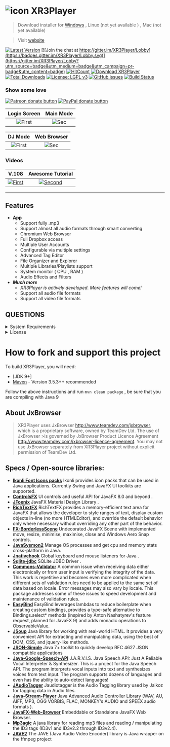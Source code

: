 # ![icon](https://cloud.githubusercontent.com/assets/20374208/26214265/6b605cae-3c04-11e7-9c14-2cd59e10dd03.png)   XR3Player

> Download installer for [ Windows](https://goxr3plus.github.io/xr3player.io/) ,  Linux (not yet available )  ,  Mac (not yet available)

> Visit  [website](https://goxr3plus.github.io/xr3player.io/)


[![Latest Version](https://img.shields.io/github/release/goxr3plus/XR3Player.svg?style=flat-square)](https://github.com/goxr3plus/XR3Player/releases)
[![Join the chat at https://gitter.im/XR3Player/Lobby](https://badges.gitter.im/XR3Player/Lobby.svg)](https://gitter.im/XR3Player/Lobby?utm_source=badge&utm_medium=badge&utm_campaign=pr-badge&utm_content=badge)
[![HitCount](http://hits.dwyl.io/goxr3plus/xr3player.svg)](http://hits.dwyl.io/goxr3plus/xr3player)
<a href="https://sourceforge.net/projects/xr3player/files/latest/download" rel="nofollow"><img alt="Download XR3Player" src="https://img.shields.io/sourceforge/dt/xr3player.svg"></a>
[![Total Downloads](https://img.shields.io/github/downloads/goxr3plus/XR3Player/total.svg)](https://github.com/goxr3plus/XR3Player/releases)
[![License: LGPL v3](https://img.shields.io/badge/License-LGPL%20v3-blue.svg)](https://www.gnu.org/licenses/lgpl-3.0)
[![GitHub issues](https://img.shields.io/github/issues/goxr3plus/XR3Player.svg)](https://github.com//goxr3plus/XR3Player/issues)
[![Build Status](https://travis-ci.org/goxr3plus/XR3Player.svg?branch=master)](https://travis-ci.org/goxr3plus/XR3Player)


### Show some love 

<a href="https://patreon.com/preview/8adae1b75d654b2899e04a9e1111f0eb" title="Donate to this project using Patreon"><img src="https://img.shields.io/badge/patreon-donate-yellow.svg" alt="Patreon donate button" /></a>
<a href="https://www.paypal.me/GOXR3PLUSCOMPANY" title="Donate to this project using Paypal"><img src="https://img.shields.io/badge/paypal-donate-yellow.svg" alt="PayPal donate button" /></a>

| Login Screen | Main Mode 
|:-:|:-:|
| ![First](https://user-images.githubusercontent.com/20374208/41749902-c0997c12-75c1-11e8-83db-99cb66d618fa.jpg) | ![Sec](https://user-images.githubusercontent.com/20374208/41747869-3320f6e8-75b8-11e8-8aaf-baa2c40d9ba7.png) |

| DJ Mode | Web Browser 
|:-:|:-:|
| ![First](https://user-images.githubusercontent.com/20374208/41747871-34c572bc-75b8-11e8-886b-129c757a07f8.png) | ![Sec](https://user-images.githubusercontent.com/20374208/41749903-c0c136da-75c1-11e8-9bf5-842fc2cf376f.jpg) |

### Videos

| V.108 | Awesome Tutorial |
|:-:|:-:|
| [![First](http://img.youtube.com/vi/7xYAMcp_fsE/0.jpg)](https://www.youtube.com/watch?v=7xYAMcp_fsE)  | [![Second](http://img.youtube.com/vi/pLug--wWoak/0.jpg)](https://www.youtube.com/watch?v=pLug--wWoak) |

-------------------------------------------------------------------------------------

## Features
- **App**
  - Support fully .mp3
  - Support almost all audio formats through smart converting
  - Chromium Web Browser
  - Full Dropbox access
  - Multiple User Accounts
  - Configurable via multiple settings
  - Advanced Tag Editor
  - File Organizer and Explorer
  - Multiple Libraries/Playlists support
  - System monitor ( CPU , RAM )
   - Audio Effects and Filters
- _**Much more**_
  - _XR3Player is actively developed. More features will come!_
  - Support all audio file formats
  - Support all video file formats


## QUESTIONS
<details>
  <summary>System Requirements</summary>
  <p>
   
    1) At least 4 Cores CPU > 2.0 GHZ CPU Intel or AMD 
     
    2) A good GPU (Graphics Processing Unit) [ It requires graphic power for visualizers ]

    3) At least 4GB DDR3|DDR4 Ram [ Java Programs are known to consume a little bit more RAM ;) ]
  </p>
</details>

<details>
  <summary>License</summary>
  <p>
    https://www.google.com/search?q=GNU+LGPL+3.0&oq=GNU+LGPL+3.0&aqs=chrome..69i57j0.6247j0j4&sourceid=chrome&ie=UTF-8
  </p>
</details>

# How to fork and support this project

To build XR3Player, you will need:

* [JDK 9+]
* [Maven](http://maven.apache.org/) - Version 3.5.3++ recommended

Follow the above instructions and run ``mvn clean package`` , be sure that you are compiling with Java 9

## About JxBrowser

>XR3Player uses JxBrowser http://www.teamdev.com/jxbrowser, which is a proprietary software, owned by TeamDev Ltd. The use of JxBrowser >is governed by JxBrowser Product Licence Agreement http://www.teamdev.com/jxbrowser-licence-agreement. 
>You may not use JxBrowser separately from XR3Player project without explicit permission of TeamDev Ltd.


## Specs / Open-source libraries:


- [**Ikonli Font Icons packs**](https://aalmiray.github.io/ikonli) Ikonli provides icon packs that can be used in Java applications. Currently Swing and JavaFX UI toolkits are supported.
- [**ControlsFX**](http://fxexperience.com/controlsfx/features/) UI controls and useful API for JavaFX 8.0 and beyond .
- [**JFoenix**](http://www.jfoenix.com/)  JavaFX Material Design Library .
- [**RichTextFX**](https://github.com/FXMisc/RichTextFX) RichTextFX provides a memory-efficient text area for JavaFX that allows the developer to style ranges of text, display custom objects in-line (no more HTMLEditor), and override the default behavior only where necessary without overriding any other part of the behavior.
- [**FX-BorderlessScene**](https://github.com/goxr3plus/FX-BorderlessScene) Undecorated JavaFX Scene with implemented move, resize, minimise, maximise, close and Windows Aero Snap controls.
- [**JavaSysmon2**](https://github.com/goxr3plus/javasysmon2) Manage OS processes and get cpu and memory stats cross-platform in Java. 
- [**Jnativehook**](https://github.com/kwhat/jnativehook) Global keyboard and mouse listeners for Java .
- [**Sqlite-jdbc**](https://github.com/xerial/sqlite-jdbc) SQLite JDBC Driver .
- [**Commons-Validator**](https://commons.apache.org/proper/commons-validator/) A common issue when receiving data either electronically or from user input is verifying the integrity of the data. This work is repetitive and becomes even more complicated when different sets of validation rules need to be applied to the same set of data based on locale. Error messages may also vary by locale. This package addresses some of these issues to speed development and maintenance of validation rules.
- [**EasyBind**](https://github.com/TomasMikula/EasyBind) EasyBind leverages lambdas to reduce boilerplate when creating custom bindings, provides a type-safe alternative to Bindings.select* methods (inspired by Anton Nashatyrev's feature request, planned for JavaFX 9) and adds monadic operations to ObservableValue.
- [**JSoup**](https://jsoup.org/) Java library for working with real-world HTML. It provides a very convenient API for extracting and manipulating data, using the best of DOM, CSS, and jquery-like methods.
- [**JSON-Simple**](https://github.com/cliftonlabs/json-simple) Java 7+ toolkit to quickly develop RFC 4627 JSON compatible applications
- [**Java-Google-Speech-API**](https://github.com/goxr3plus/java-google-speech-api) J.A.R.V.I.S. Java Speech API: Just A Reliable Vocal Interpreter & Synthesizer. This is a project for the Java Speech API. The program interprets vocal inputs into text and synthesizes voices from text input. The program supports dozens of languages and even has the ability to auto-detect languages!
- [**JAudioTagger**](http://www.jthink.net/jaudiotagger/) Jaudiotagger is the Audio Tagging library used by Jaikoz for tagging data in Audio files.
- [**Java-Stream-Player**](https://github.com/goxr3plus/java-stream-player) Java Advanced Audio Controller Library (WAV, AU, AIFF, MP3, OGG VORBIS, FLAC, MONKEY's AUDIO and SPEEX audio formats ).
- [**JavaFX-Web-Browser**](https://github.com/goxr3plus/JavaFX-Web-Browser) Embeddable or Standalone JavaFX Web Browser.
- [**Mp3agic**](https://github.com/mpatric/mp3agic) A java library for reading mp3 files and reading / manipulating the ID3 tags (ID3v1 and ID3v2.2 through ID3v2.4).
- [**JAVE2**](https://github.com/goxr3plus/jave2) The JAVE (Java Audio Video Encoder) library is Java wrapper on the ffmpeg project
